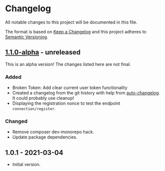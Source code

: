 # Changelog

All notable changes to this project will be documented in this file.

The format is based on [Keep a Changelog](https://keepachangelog.com/en/1.0.0/)
and this project adheres to [Semantic Versioning](https://semver.org/spec/v2.0.0.html).

## [1.1.0-alpha] - unreleased

This is an alpha version! The changes listed here are not final.

### Added
- Broken Token: Add clear current user token functionality
- Created a changelog from the git history with help from [auto-changelog](https://www.npmjs.com/package/auto-changelog). It could probably use cleanup!
- Displaying the registration nonce to test the endpoint `connection/register`.

### Changed
- Remove composer dev-monorepo hack.
- Update package dependencies.

## 1.0.1 - 2021-03-04

- Initial version.

[1.1.0-alpha]: https://github.com/Automattic/jetpack-debug-helper/compare/v1.0.1...v1.1.0-alpha
